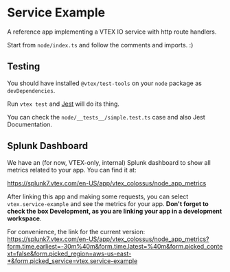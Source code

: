 # Service Example

A reference app implementing a VTEX IO service with http route handlers.

Start from `node/index.ts` and follow the comments and imports. :)

## Testing

You should have installed `@vtex/test-tools` on your `node` package as `devDependencies`.

Run `vtex test` and [Jest](https://jestjs.io/) will do its thing.

You can check the `node/__tests__/simple.test.ts` case and also Jest Documentation.

## Splunk Dashboard

We have an (for now, VTEX-only, internal) Splunk dashboard to show all metrics related to your app. You can find it at:

https://splunk7.vtex.com/en-US/app/vtex_colossus/node_app_metrics

After linking this app and making some requests, you can select `vtex.service-example` and see the metrics for your app. **Don't forget to check the box Development, as you are linking your app in a development workspace**.

For convenience, the link for the current version: https://splunk7.vtex.com/en-US/app/vtex_colossus/node_app_metrics?form.time.earliest=-30m%40m&form.time.latest=%40m&form.picked_context=false&form.picked_region=aws-us-east-*&form.picked_service=vtex.service-example
